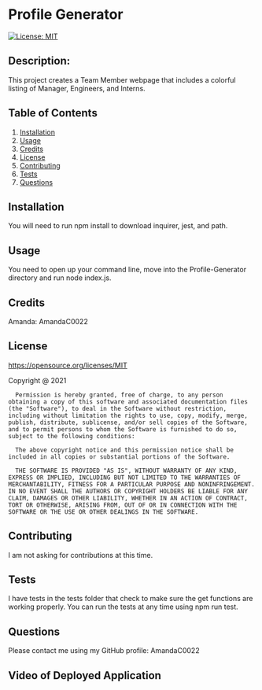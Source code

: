 # Profile Generator

[![License: MIT](https://img.shields.io/badge/License-MIT-yellow.svg)](https://opensource.org/licenses/MIT)

## Description: 
This project creates a Team Member webpage that includes a colorful listing of Manager, Engineers, and Interns. 

## Table of Contents 
1. [Installation](#installation)
2. [Usage](#usage)
3. [Credits](#credits)
4. [License](#license)
5. [Contributing](#contributing)
6. [Tests](#tests)
7. [Questions](#questions)

## Installation  
You will need to run npm install to download inquirer, jest, and path. 

## Usage  
You need to open up your command line, move into the Profile-Generator directory and run node index.js. 

## Credits 
Amanda: AmandaC0022

## License 
https://opensource.org/licenses/MIT

Copyright @ 2021

      Permission is hereby granted, free of charge, to any person obtaining a copy of this software and associated documentation files (the "Software"), to deal in the Software without restriction, including without limitation the rights to use, copy, modify, merge, publish, distribute, sublicense, and/or sell copies of the Software, and to permit persons to whom the Software is furnished to do so, subject to the following conditions:

      The above copyright notice and this permission notice shall be included in all copies or substantial portions of the Software.

      THE SOFTWARE IS PROVIDED "AS IS", WITHOUT WARRANTY OF ANY KIND, EXPRESS OR IMPLIED, INCLUDING BUT NOT LIMITED TO THE WARRANTIES OF MERCHANTABILITY, FITNESS FOR A PARTICULAR PURPOSE AND NONINFRINGEMENT. IN NO EVENT SHALL THE AUTHORS OR COPYRIGHT HOLDERS BE LIABLE FOR ANY CLAIM, DAMAGES OR OTHER LIABILITY, WHETHER IN AN ACTION OF CONTRACT, TORT OR OTHERWISE, ARISING FROM, OUT OF OR IN CONNECTION WITH THE SOFTWARE OR THE USE OR OTHER DEALINGS IN THE SOFTWARE.

## Contributing
I am not asking for contributions at this time. 

## Tests 
I have tests in the tests folder that check to make sure the get functions are working properly. You can run the tests at any time using npm run test. 

## Questions 
Please contact me using my GitHub profile: AmandaC0022

## Video of Deployed Application 
